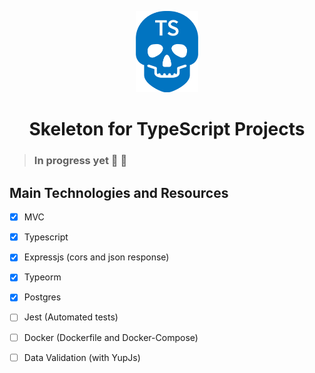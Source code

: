
<p align="center">

<img src=".github/logo.svg" width="100" />

</P>

<h1 align="center">Skeleton for TypeScript Projects</h1>



> ### In progress yet :construction: :construction_worker:

## Main Technologies and Resources
- [X] MVC
- [X] Typescript
- [X] Expressjs (cors and json response)
- [X] Typeorm
- [X] Postgres
- [ ] Jest (Automated tests)
- [ ] Docker (Dockerfile and Docker-Compose)
- [ ] Data Validation (with YupJs)

